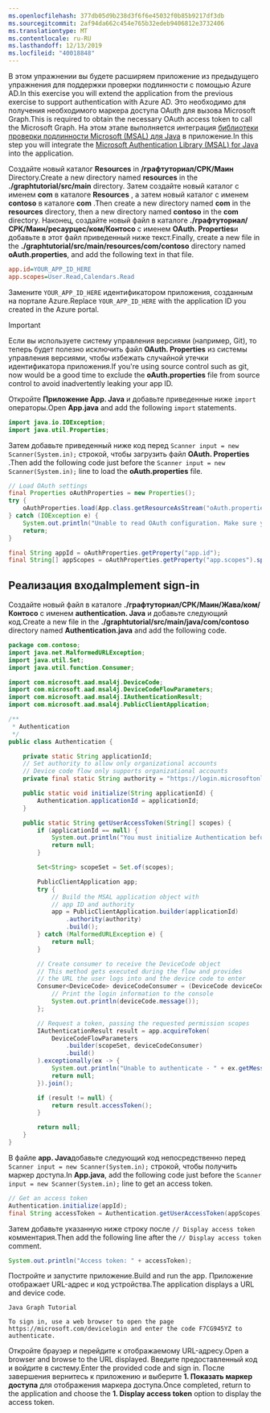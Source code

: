```yaml
---
ms.openlocfilehash: 377db05d9b238d3f6f6e45032f0b85b9217df3db
ms.sourcegitcommit: 2af94da662c454e765b32edeb9406812e3732406
ms.translationtype: MT
ms.contentlocale: ru-RU
ms.lasthandoff: 12/13/2019
ms.locfileid: "40018848"
---
```

<!-- markdownlint-disable MD002 MD041 -->

<span data-ttu-id="866ac-101">В этом упражнении вы будете расширяем приложение из предыдущего упражнения для поддержки проверки подлинности с помощью Azure AD.</span><span class="sxs-lookup"><span data-stu-id="866ac-101">In this exercise you will extend the application from the previous exercise to support authentication with Azure AD.</span></span> <span data-ttu-id="866ac-102">Это необходимо для получения необходимого маркера доступа OAuth для вызова Microsoft Graph.</span><span class="sxs-lookup"><span data-stu-id="866ac-102">This is required to obtain the necessary OAuth access token to call the Microsoft Graph.</span></span> <span data-ttu-id="866ac-103">На этом этапе выполняется интеграция [библиотеки проверки подлинности Microsoft (MSAL) для Java](https://github.com/AzureAD/microsoft-authentication-library-for-java) в приложение.</span><span class="sxs-lookup"><span data-stu-id="866ac-103">In this step you will integrate the [Microsoft Authentication Library (MSAL) for Java](https://github.com/AzureAD/microsoft-authentication-library-for-java) into the application.</span></span>

<span data-ttu-id="866ac-104">Создайте новый каталог **Resources** in **/графтуториал/СРК/Маин** Directory.</span><span class="sxs-lookup"><span data-stu-id="866ac-104">Create a new directory named **resources** in the **./graphtutorial/src/main** directory.</span></span> <span data-ttu-id="866ac-105">Затем создайте новый каталог с именем **com** в каталоге **Resources** , а затем новый каталог с именем **contoso** в каталоге **com** .</span><span class="sxs-lookup"><span data-stu-id="866ac-105">Then create a new directory named **com** in the **resources** directory, then a new directory named **contoso** in the **com** directory.</span></span> <span data-ttu-id="866ac-106">Наконец, создайте новый файл в каталоге **./графтуториал/СРК/Маин/ресаурцес/ком/Контосо** с именем **OAuth. Properties**и добавьте в этот файл приведенный ниже текст.</span><span class="sxs-lookup"><span data-stu-id="866ac-106">Finally, create a new file in the **./graphtutorial/src/main/resources/com/contoso** directory named **oAuth.properties**, and add the following text in that file.</span></span>

```INI
app.id=YOUR_APP_ID_HERE
app.scopes=User.Read,Calendars.Read
```

<span data-ttu-id="866ac-107">Замените `YOUR_APP_ID_HERE` идентификатором приложения, созданным на портале Azure.</span><span class="sxs-lookup"><span data-stu-id="866ac-107">Replace `YOUR_APP_ID_HERE` with the application ID you created in the Azure portal.</span></span>

> [!IMPORTANT]
> <span data-ttu-id="866ac-108">Если вы используете систему управления версиями (например, Git), то теперь будет полезно исключить файл **OAuth. Properties** из системы управления версиями, чтобы избежать случайной утечки идентификатора приложения.</span><span class="sxs-lookup"><span data-stu-id="866ac-108">If you're using source control such as git, now would be a good time to exclude the **oAuth.properties** file from source control to avoid inadvertently leaking your app ID.</span></span>

<span data-ttu-id="866ac-109">Откройте **Приложение App. Java** и добавьте приведенные ниже `import` операторы.</span><span class="sxs-lookup"><span data-stu-id="866ac-109">Open **App.java** and add the following `import` statements.</span></span>

```java
import java.io.IOException;
import java.util.Properties;
```

<span data-ttu-id="866ac-110">Затем добавьте приведенный ниже код перед `Scanner input = new Scanner(System.in);` строкой, чтобы загрузить файл **OAuth. Properties** .</span><span class="sxs-lookup"><span data-stu-id="866ac-110">Then add the following code just before the `Scanner input = new Scanner(System.in);` line to load the **oAuth.properties** file.</span></span>

```java
// Load OAuth settings
final Properties oAuthProperties = new Properties();
try {
    oAuthProperties.load(App.class.getResourceAsStream("oAuth.properties"));
} catch (IOException e) {
    System.out.println("Unable to read OAuth configuration. Make sure you have a properly formatted oAuth.properties file. See README for details.");
    return;
}

final String appId = oAuthProperties.getProperty("app.id");
final String[] appScopes = oAuthProperties.getProperty("app.scopes").split(",");
```

## <a name="implement-sign-in"></a><span data-ttu-id="866ac-111">Реализация входа</span><span class="sxs-lookup"><span data-stu-id="866ac-111">Implement sign-in</span></span>

<span data-ttu-id="866ac-112">Создайте новый файл в каталоге **./графтуториал/СРК/Маин/Жава/ком/Контосо** с именем **authentication. Java** и добавьте следующий код.</span><span class="sxs-lookup"><span data-stu-id="866ac-112">Create a new file in the **./graphtutorial/src/main/java/com/contoso** directory named **Authentication.java** and add the following code.</span></span>

```java
package com.contoso;
import java.net.MalformedURLException;
import java.util.Set;
import java.util.function.Consumer;

import com.microsoft.aad.msal4j.DeviceCode;
import com.microsoft.aad.msal4j.DeviceCodeFlowParameters;
import com.microsoft.aad.msal4j.IAuthenticationResult;
import com.microsoft.aad.msal4j.PublicClientApplication;

/**
 * Authentication
 */
public class Authentication {

    private static String applicationId;
    // Set authority to allow only organizational accounts
    // Device code flow only supports organizational accounts
    private final static String authority = "https://login.microsoftonline.com/common/";

    public static void initialize(String applicationId) {
        Authentication.applicationId = applicationId;
    }

    public static String getUserAccessToken(String[] scopes) {
        if (applicationId == null) {
            System.out.println("You must initialize Authentication before calling getUserAccessToken");
            return null;
        }

        Set<String> scopeSet = Set.of(scopes);

        PublicClientApplication app;
        try {
            // Build the MSAL application object with
            // app ID and authority
            app = PublicClientApplication.builder(applicationId)
                .authority(authority)
                .build();
        } catch (MalformedURLException e) {
            return null;
        }

        // Create consumer to receive the DeviceCode object
        // This method gets executed during the flow and provides
        // the URL the user logs into and the device code to enter
        Consumer<DeviceCode> deviceCodeConsumer = (DeviceCode deviceCode) -> {
            // Print the login information to the console
            System.out.println(deviceCode.message());
        };

        // Request a token, passing the requested permission scopes
        IAuthenticationResult result = app.acquireToken(
            DeviceCodeFlowParameters
                .builder(scopeSet, deviceCodeConsumer)
                .build()
        ).exceptionally(ex -> {
            System.out.println("Unable to authenticate - " + ex.getMessage());
            return null;
        }).join();

        if (result != null) {
            return result.accessToken();
        }

        return null;
    }
}
```

<span data-ttu-id="866ac-113">В файле **app. Java**добавьте следующий код непосредственно перед `Scanner input = new Scanner(System.in);` строкой, чтобы получить маркер доступа.</span><span class="sxs-lookup"><span data-stu-id="866ac-113">In **App.java**, add the following code just before the `Scanner input = new Scanner(System.in);` line to get an access token.</span></span>

```java
// Get an access token
Authentication.initialize(appId);
final String accessToken = Authentication.getUserAccessToken(appScopes);
```

<span data-ttu-id="866ac-114">Затем добавьте указанную ниже строку после `// Display access token` комментария.</span><span class="sxs-lookup"><span data-stu-id="866ac-114">Then add the following line after the `// Display access token` comment.</span></span>

```java
System.out.println("Access token: " + accessToken);
```

<span data-ttu-id="866ac-115">Постройте и запустите приложение.</span><span class="sxs-lookup"><span data-stu-id="866ac-115">Build and run the app.</span></span> <span data-ttu-id="866ac-116">Приложение отображает URL-адрес и код устройства.</span><span class="sxs-lookup"><span data-stu-id="866ac-116">The application displays a URL and device code.</span></span>

```Shell
Java Graph Tutorial

To sign in, use a web browser to open the page https://microsoft.com/devicelogin and enter the code F7CG945YZ to authenticate.
```

<span data-ttu-id="866ac-117">Откройте браузер и перейдите к отображаемому URL-адресу.</span><span class="sxs-lookup"><span data-stu-id="866ac-117">Open a browser and browse to the URL displayed.</span></span> <span data-ttu-id="866ac-118">Введите предоставленный код и войдите в систему.</span><span class="sxs-lookup"><span data-stu-id="866ac-118">Enter the provided code and sign in.</span></span> <span data-ttu-id="866ac-119">После завершения вернитесь к приложению и выберите **1. Показать маркер доступа** для отображения маркера доступа.</span><span class="sxs-lookup"><span data-stu-id="866ac-119">Once completed, return to the application and choose the **1. Display access token** option to display the access token.</span></span>
